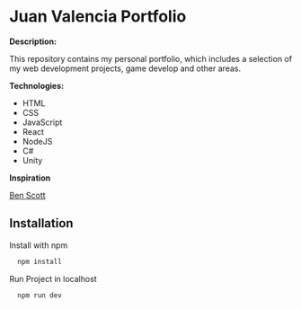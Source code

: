 # Juan Valencia Portfolio

**Description:**

This repository contains my personal portfolio, which includes a selection of my web development projects, game develop and other areas.

**Technologies:**

* HTML
* CSS
* JavaScript
* React
* NodeJS
* C#
* Unity

**Inspiration**

 [Ben Scott](https://benscott.dev)


## Installation

Install with npm

```bash
  npm install
```
Run Project in localhost
```bash
  npm run dev
```

    
